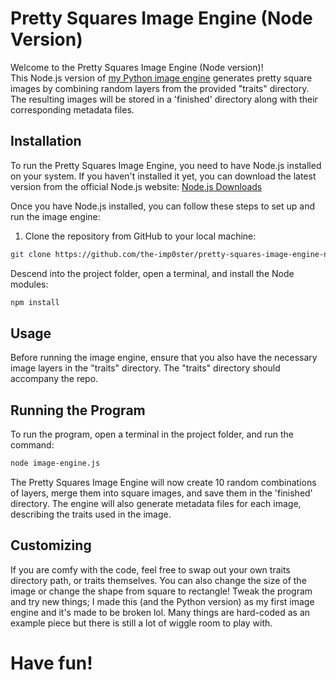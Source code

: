 # Pretty Squares Image Engine (Node Version)

Welcome to the Pretty Squares Image Engine (Node version)!  
This Node.js version of [my Python image engine](https://www.github.com/the-imp0ster/pretty-squares-image-engine) generates pretty square images by combining random layers from the provided "traits" directory.  
The resulting images will be stored in a 'finished' directory along with their corresponding metadata files.

## Installation

To run the Pretty Squares Image Engine, you need to have Node.js installed on your system. If you haven't installed it yet, you can download the latest version from the official Node.js website: [Node.js Downloads](https://nodejs.org/en/download/)

Once you have Node.js installed, you can follow these steps to set up and run the image engine:

1. Clone the repository from GitHub to your local machine:

```bash
git clone https://github.com/the-imp0ster/pretty-squares-image-engine-node.git
```

Descend into the project folder, open a terminal, and install the Node modules:

```bash
npm install
```

## Usage

Before running the image engine, ensure that you also have the necessary image layers in the "traits" directory. The "traits" directory should accompany the repo.

## Running the Program

To run the program, open a terminal in the project folder, and run the command:

```bash
node image-engine.js
```

The Pretty Squares Image Engine will now create 10 random combinations of layers, merge them into square images, and save them in the 'finished' directory. The engine will also generate metadata files for each image, describing the traits used in the image.

## Customizing

If you are comfy with the code, feel free to swap out your own traits directory path, or traits themselves.  You can also change the size of the image or change the shape from square to rectangle!  Tweak the program and try new things; I made this (and the Python version) as my first image engine and it's made to be broken lol.  Many things are hard-coded as an example piece but there is still a lot of wiggle room to play with.

# Have fun!


